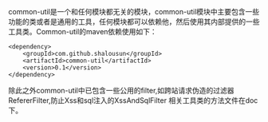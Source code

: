 common-util是一个和任何模块都无关的模块，common-util模块中主要包含一些功能的类或者是通用的工具，任何模块都可以依赖他，然后使用其内部提供的一些工具类。Common-util的maven依赖使用如下：

```
<dependency>
    <groupId>com.github.shalousun</groupId>
    <artifactId>common-util</artifactId>
    <version>0.1</version>
</dependency>
```
除此之外common-util中已包含一些公用的filter,如跨站请求伪造的过滤器RefererFilter,防止Xss和sql注入的XssAndSqlFilter
相关工具类的方法文件在doc下。

